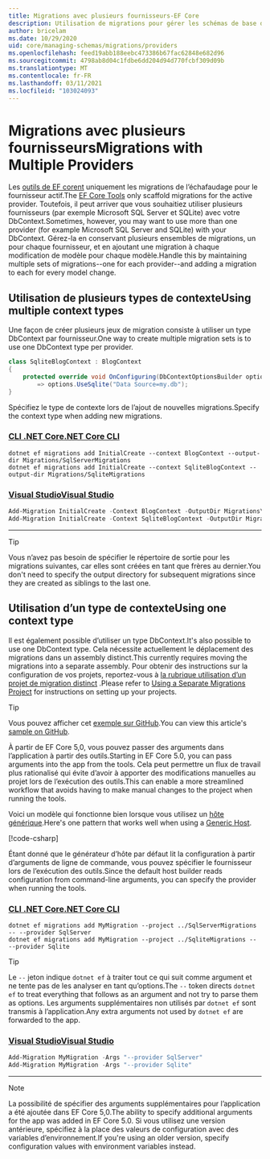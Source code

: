 ```yaml
---
title: Migrations avec plusieurs fournisseurs-EF Core
description: Utilisation de migrations pour gérer les schémas de base de données lors du ciblage de plusieurs fournisseurs de bases de données avec Entity Framework Core
author: bricelam
ms.date: 10/29/2020
uid: core/managing-schemas/migrations/providers
ms.openlocfilehash: feed19abb188eebc473386b67fac62848e682d96
ms.sourcegitcommit: 4798ab8d04c1fdbe6dd204d94d770fcbf309d09b
ms.translationtype: MT
ms.contentlocale: fr-FR
ms.lasthandoff: 03/11/2021
ms.locfileid: "103024093"
---
```

# <a name="migrations-with-multiple-providers"></a><span data-ttu-id="143f5-103">Migrations avec plusieurs fournisseurs</span><span class="sxs-lookup"><span data-stu-id="143f5-103">Migrations with Multiple Providers</span></span>

<span data-ttu-id="143f5-104">Les [outils de EF corent](xref:core/cli/index) uniquement les migrations de l’échafaudage pour le fournisseur actif.</span><span class="sxs-lookup"><span data-stu-id="143f5-104">The [EF Core Tools](xref:core/cli/index) only scaffold migrations for the active provider.</span></span> <span data-ttu-id="143f5-105">Toutefois, il peut arriver que vous souhaitiez utiliser plusieurs fournisseurs (par exemple Microsoft SQL Server et SQLite) avec votre DbContext.</span><span class="sxs-lookup"><span data-stu-id="143f5-105">Sometimes, however, you may want to use more than one provider (for example Microsoft SQL Server and SQLite) with your DbContext.</span></span> <span data-ttu-id="143f5-106">Gérez-la en conservant plusieurs ensembles de migrations, un pour chaque fournisseur, et en ajoutant une migration à chaque modification de modèle pour chaque modèle.</span><span class="sxs-lookup"><span data-stu-id="143f5-106">Handle this by maintaining multiple sets of migrations--one for each provider--and adding a migration to each for every model change.</span></span>

## <a name="using-multiple-context-types"></a><span data-ttu-id="143f5-107">Utilisation de plusieurs types de contexte</span><span class="sxs-lookup"><span data-stu-id="143f5-107">Using multiple context types</span></span>

<span data-ttu-id="143f5-108">Une façon de créer plusieurs jeux de migration consiste à utiliser un type DbContext par fournisseur.</span><span class="sxs-lookup"><span data-stu-id="143f5-108">One way to create multiple migration sets is to use one DbContext type per provider.</span></span>

```csharp
class SqliteBlogContext : BlogContext
{
    protected override void OnConfiguring(DbContextOptionsBuilder options)
        => options.UseSqlite("Data Source=my.db");
}
```

<span data-ttu-id="143f5-109">Spécifiez le type de contexte lors de l’ajout de nouvelles migrations.</span><span class="sxs-lookup"><span data-stu-id="143f5-109">Specify the context type when adding new migrations.</span></span>

### <a name="net-core-cli"></a>[<span data-ttu-id="143f5-110">CLI .NET Core</span><span class="sxs-lookup"><span data-stu-id="143f5-110">.NET Core CLI</span></span>](#tab/dotnet-core-cli)

```dotnetcli
dotnet ef migrations add InitialCreate --context BlogContext --output-dir Migrations/SqlServerMigrations
dotnet ef migrations add InitialCreate --context SqliteBlogContext --output-dir Migrations/SqliteMigrations
```

### <a name="visual-studio"></a>[<span data-ttu-id="143f5-111">Visual Studio</span><span class="sxs-lookup"><span data-stu-id="143f5-111">Visual Studio</span></span>](#tab/vs)

```powershell
Add-Migration InitialCreate -Context BlogContext -OutputDir Migrations\SqlServerMigrations
Add-Migration InitialCreate -Context SqliteBlogContext -OutputDir Migrations\SqliteMigrations
```

***

> [!TIP]
> <span data-ttu-id="143f5-112">Vous n’avez pas besoin de spécifier le répertoire de sortie pour les migrations suivantes, car elles sont créées en tant que frères au dernier.</span><span class="sxs-lookup"><span data-stu-id="143f5-112">You don't need to specify the output directory for subsequent migrations since they are created as siblings to the last one.</span></span>

## <a name="using-one-context-type"></a><span data-ttu-id="143f5-113">Utilisation d’un type de contexte</span><span class="sxs-lookup"><span data-stu-id="143f5-113">Using one context type</span></span>

<span data-ttu-id="143f5-114">Il est également possible d’utiliser un type DbContext.</span><span class="sxs-lookup"><span data-stu-id="143f5-114">It's also possible to use one DbContext type.</span></span> <span data-ttu-id="143f5-115">Cela nécessite actuellement le déplacement des migrations dans un assembly distinct.</span><span class="sxs-lookup"><span data-stu-id="143f5-115">This currently requires moving the migrations into a separate assembly.</span></span> <span data-ttu-id="143f5-116">Pour obtenir des instructions sur la configuration de vos projets, reportez-vous à [la rubrique utilisation d’un projet de migration distinct](xref:core/managing-schemas/migrations/projects) .</span><span class="sxs-lookup"><span data-stu-id="143f5-116">Please refer to [Using a Separate Migrations Project](xref:core/managing-schemas/migrations/projects) for instructions on setting up your projects.</span></span>

> [!TIP]
> <span data-ttu-id="143f5-117">Vous pouvez afficher cet [exemple sur GitHub](https://github.com/dotnet/EntityFramework.Docs/tree/main/samples/core/Schemas/TwoProjectMigrations).</span><span class="sxs-lookup"><span data-stu-id="143f5-117">You can view this article's [sample on GitHub](https://github.com/dotnet/EntityFramework.Docs/tree/main/samples/core/Schemas/TwoProjectMigrations).</span></span>

<span data-ttu-id="143f5-118">À partir de EF Core 5,0, vous pouvez passer des arguments dans l’application à partir des outils.</span><span class="sxs-lookup"><span data-stu-id="143f5-118">Starting in EF Core 5.0, you can pass arguments into the app from the tools.</span></span> <span data-ttu-id="143f5-119">Cela peut permettre un flux de travail plus rationalisé qui évite d’avoir à apporter des modifications manuelles au projet lors de l’exécution des outils.</span><span class="sxs-lookup"><span data-stu-id="143f5-119">This can enable a more streamlined workflow that avoids having to make manual changes to the project when running the tools.</span></span>

<span data-ttu-id="143f5-120">Voici un modèle qui fonctionne bien lorsque vous utilisez un [hôte générique](/dotnet/core/extensions/generic-host).</span><span class="sxs-lookup"><span data-stu-id="143f5-120">Here's one pattern that works well when using a [Generic Host](/dotnet/core/extensions/generic-host).</span></span>

[!code-csharp[](../../../../samples/core/Schemas/TwoProjectMigrations/WorkerService1/Program.cs#snippet_CreateHostBuilder)]

<span data-ttu-id="143f5-121">Étant donné que le générateur d’hôte par défaut lit la configuration à partir d’arguments de ligne de commande, vous pouvez spécifier le fournisseur lors de l’exécution des outils.</span><span class="sxs-lookup"><span data-stu-id="143f5-121">Since the default host builder reads configuration from command-line arguments, you can specify the provider when running the tools.</span></span>

### <a name="net-core-cli"></a>[<span data-ttu-id="143f5-122">CLI .NET Core</span><span class="sxs-lookup"><span data-stu-id="143f5-122">.NET Core CLI</span></span>](#tab/dotnet-core-cli)

```dotnetcli
dotnet ef migrations add MyMigration --project ../SqlServerMigrations -- --provider SqlServer
dotnet ef migrations add MyMigration --project ../SqliteMigrations -- --provider Sqlite
```

> [!TIP]
> <span data-ttu-id="143f5-123">Le `--` jeton indique `dotnet ef` à traiter tout ce qui suit comme argument et ne tente pas de les analyser en tant qu’options.</span><span class="sxs-lookup"><span data-stu-id="143f5-123">The `--` token directs `dotnet ef` to treat everything that follows as an argument and not try to parse them as options.</span></span> <span data-ttu-id="143f5-124">Les arguments supplémentaires non utilisés par `dotnet ef` sont transmis à l’application.</span><span class="sxs-lookup"><span data-stu-id="143f5-124">Any extra arguments not used by `dotnet ef` are forwarded to the app.</span></span>

### <a name="visual-studio"></a>[<span data-ttu-id="143f5-125">Visual Studio</span><span class="sxs-lookup"><span data-stu-id="143f5-125">Visual Studio</span></span>](#tab/vs)

```powershell
Add-Migration MyMigration -Args "--provider SqlServer"
Add-Migration MyMigration -Args "--provider Sqlite"
```

***

> [!NOTE]
> <span data-ttu-id="143f5-126">La possibilité de spécifier des arguments supplémentaires pour l’application a été ajoutée dans EF Core 5,0.</span><span class="sxs-lookup"><span data-stu-id="143f5-126">The ability to specify additional arguments for the app was added in EF Core 5.0.</span></span> <span data-ttu-id="143f5-127">Si vous utilisez une version antérieure, spécifiez à la place des valeurs de configuration avec des variables d’environnement.</span><span class="sxs-lookup"><span data-stu-id="143f5-127">If you're using an older version, specify configuration values with environment variables instead.</span></span>
